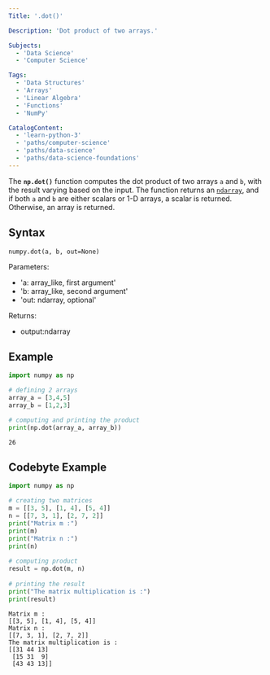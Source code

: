 ```yaml
---
Title: '.dot()'

Description: 'Dot product of two arrays.' 

Subjects: 
  - 'Data Science'
  - 'Computer Science'

Tags: 
  - 'Data Structures'
  - 'Arrays'
  - 'Linear Algebra'
  - 'Functions'
  - 'NumPy'

CatalogContent: 
  - 'learn-python-3'
  - 'paths/computer-science'
  - 'paths/data-science'
  - 'paths/data-science-foundations'  
---
```


The **`np.dot()`** function computes the dot product of two arrays `a` and `b`, with the result varying based on the input. The function returns an [`ndarray`](https://www.codecademy.com/resources/docs/numpy/ndarray), and if both `a` and `b` are either scalars or 1-D arrays, a scalar is returned. Otherwise, an array is returned.

## Syntax

```pseudo
numpy.dot(a, b, out=None)
```
Parameters:
- 'a: array_like, first argument'
- 'b: array_like, second argument'
- 'out: ndarray, optional'

Returns:
- output:ndarray 

## Example

```py
import numpy as np

# defining 2 arrays
array_a = [3,4,5]
array_b = [1,2,3]

# computing and printing the product
print(np.dot(array_a, array_b))
```
```shell
26
```

## Codebyte Example
```py
import numpy as np

# creating two matrices 
m = [[3, 5], [1, 4], [5, 4]] 
n = [[7, 3, 1], [2, 7, 2]] 
print("Matrix m :") 
print(m) 
print("Matrix n :") 
print(n) 
  
# computing product 
result = np.dot(m, n) 
  
# printing the result 
print("The matrix multiplication is :") 
print(result) 
```

```shell
Matrix m :
[[3, 5], [1, 4], [5, 4]]
Matrix n :
[[7, 3, 1], [2, 7, 2]]
The matrix multiplication is :
[[31 44 13]
 [15 31  9]
 [43 43 13]]
 ```